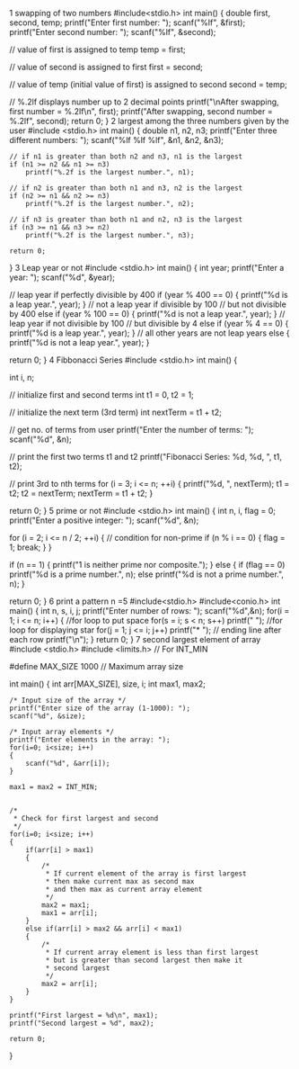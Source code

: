 1 swapping of two numbers 
#include<stdio.h>
int main() {
  double first, second, temp;
  printf("Enter first number: ");
  scanf("%lf", &first);
  printf("Enter second number: ");
  scanf("%lf", &second);

  // value of first is assigned to temp
  temp = first;

  // value of second is assigned to first
  first = second;

  // value of temp (initial value of first) is assigned to second
  second = temp;

  // %.2lf displays number up to 2 decimal points
  printf("\nAfter swapping, first number = %.2lf\n", first);
  printf("After swapping, second number = %.2lf", second);
  return 0;
}
2 largest among the three numbers given by the user
#include <stdio.h>
int main() {
    double n1, n2, n3;
    printf("Enter three different numbers: ");
    scanf("%lf %lf %lf", &n1, &n2, &n3);

    // if n1 is greater than both n2 and n3, n1 is the largest
    if (n1 >= n2 && n1 >= n3)
        printf("%.2f is the largest number.", n1);

    // if n2 is greater than both n1 and n3, n2 is the largest
    if (n2 >= n1 && n2 >= n3)
        printf("%.2f is the largest number.", n2);

    // if n3 is greater than both n1 and n2, n3 is the largest
    if (n3 >= n1 && n3 >= n2)
        printf("%.2f is the largest number.", n3);

    return 0;
}
3 Leap year or not
#include <stdio.h>
int main() {
   int year;
   printf("Enter a year: ");
   scanf("%d", &year);

   // leap year if perfectly divisible by 400
   if (year % 400 == 0) {
      printf("%d is a leap year.", year);
   }
   // not a leap year if divisible by 100
   // but not divisible by 400
   else if (year % 100 == 0) {
      printf("%d is not a leap year.", year);
   }
   // leap year if not divisible by 100
   // but divisible by 4
   else if (year % 4 == 0) {
      printf("%d is a leap year.", year);
   }
   // all other years are not leap years
   else {
      printf("%d is not a leap year.", year);
   }

   return 0;
}
4 Fibbonacci Series 
#include <stdio.h>
int main() {

  int i, n;

  // initialize first and second terms
  int t1 = 0, t2 = 1;

  // initialize the next term (3rd term)
  int nextTerm = t1 + t2;

  // get no. of terms from user
  printf("Enter the number of terms: ");
  scanf("%d", &n);

  // print the first two terms t1 and t2
  printf("Fibonacci Series: %d, %d, ", t1, t2);

  // print 3rd to nth terms
  for (i = 3; i <= n; ++i) {
    printf("%d, ", nextTerm);
    t1 = t2;
    t2 = nextTerm;
    nextTerm = t1 + t2;
  }

  return 0;
}
5 prime or not
#include <stdio.h>
int main() {
  int n, i, flag = 0;
  printf("Enter a positive integer: ");
  scanf("%d", &n);

  for (i = 2; i <= n / 2; ++i) {
    // condition for non-prime
    if (n % i == 0) {
      flag = 1;
      break;
    }
  }

  if (n == 1) {
    printf("1 is neither prime nor composite.");
  } 
  else {
    if (flag == 0)
      printf("%d is a prime number.", n);
    else
      printf("%d is not a prime number.", n);
  }

  return 0;
}
6 print a pattern n =5
#include<stdio.h>
#include<conio.h>
int main()
{
int n, s, i, j;
printf("Enter number of rows: ");
scanf("%d",&n);
for(i = 1; i <= n; i++)
{
//for loop to put space
for(s = i; s < n; s++)
printf(" ");
//for loop for displaying star
for(j = 1; j <= i; j++)
printf("* ");
// ending line after each row
printf("\n");
}
return 0;
}
7 second largest element of array 
#include <stdio.h>
#include <limits.h> // For INT_MIN

#define MAX_SIZE 1000     // Maximum array size 

int main()
{
    int arr[MAX_SIZE], size, i;
    int max1, max2;

    /* Input size of the array */
    printf("Enter size of the array (1-1000): ");
    scanf("%d", &size);

    /* Input array elements */ 
    printf("Enter elements in the array: ");
    for(i=0; i<size; i++)
    {
        scanf("%d", &arr[i]);
    }

    max1 = max2 = INT_MIN;


    /*
     * Check for first largest and second
     */
    for(i=0; i<size; i++)
    {
        if(arr[i] > max1)
        {
            /*
             * If current element of the array is first largest
             * then make current max as second max
             * and then max as current array element
             */
            max2 = max1;
            max1 = arr[i];
        }
        else if(arr[i] > max2 && arr[i] < max1)
        {
            /*
             * If current array element is less than first largest
             * but is greater than second largest then make it
             * second largest
             */
            max2 = arr[i];
        }
    }

    printf("First largest = %d\n", max1);
    printf("Second largest = %d", max2);

    return 0;
}
